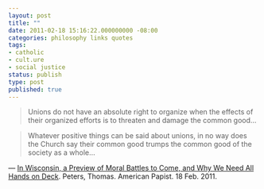 ```yaml
---
layout: post
title: ""
date: 2011-02-18 15:16:22.000000000 -08:00
categories: philosophy links quotes
tags:
- catholic
- cult.ure
- social justice
status: publish
type: post
published: true
---
```

> Unions do not have an absolute right to organize when the effects of their organized efforts is to threaten and damage the common good&hellip;

> Whatever positive things can be said about unions, in no way does the Church say their common good trumps the common good of the society as a whole&hellip;

&mdash; [In Wisconsin, a Preview of Moral Battles to Come, and Why We Need All Hands on Deck](http://www.catholicvote.org/in-wisconsin-a-preview-of-moral-battles-to-come/). Peters, Thomas. American Papist. 18 Feb. 2011.
